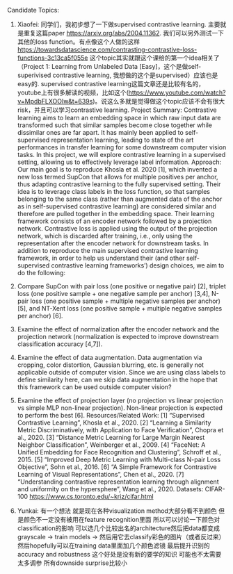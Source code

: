 Candidate Topics:

1. Xiaofei: 同学们，我初步想了一下做supervised contrastive learning. 主要就是重复这篇paper https://arxiv.org/abs/2004.11362. 我们可以另外测试一下其他的loss function。有点像这个人做的这样 https://towardsdatascience.com/contrasting-contrastive-loss-functions-3c13ca5f055e
这个topic其实就跟这个课给的第一个idea相关了（Project 1: Learning from Unlabeled Data [Easy]，这个是做self-superivised contrastive learning, 我想做的这个是supervised）应该也是easy的. supervised contrastive learning这篇文章还是比较有名的，youtube上有很多解读的视频，比如这个(https://www.youtube.com/watch?v=MpdbFLXOOIw&t=639s)。说这么多就是觉得做这个topic应该不会有很大risk，并且可以学习contrastive learning.
Project Summary: 
Contrastive learning aims to learn an embedding space in which raw input data are transformed such that similar samples become close together while dissimilar ones are far apart.  It has mainly been applied to self-supervised representation learning, leading to state of the art performances in transfer learning for some downstream computer vision tasks. In this project, we will explore contrastive learning in a supervised setting, allowing us to effectively leverage label information. 
Approach:
Our main goal is to reproduce Khosla et al. 2020 [1], which invented a new loss termed SupCon that allows for multiple positives per anchor, thus adapting contrastive learning to the fully supervised setting. Their idea is to leverage class labels in the loss function, so that samples belonging to the same class (rather than augmented data of the anchor as in self-supervised contrastive learning) are considered similar and therefore are pulled together in the embedding space. Their learning framework consists of an encoder network followed by a projection network. Contrastive loss is applied using the output of the projection network, which is discarded after training, i.e., only using the representation after the encoder network for downstream tasks. 
In addition to reproduce the main supervised contrastive learning framework, in order to help us understand their (and other self-supervised contrastive learning frameworks’) design choices, we aim to do the following:
1. Compare SupCon with pair loss (one positive or negative pair) [2], triplet loss (one positive sample + one negative sample per anchor) [3,4], N-pair loss (one positive sample + multiple negative samples per anchor) [5], and NT-Xent loss (one positive sample + multiple negative samples per anchor) [6].
2. Examine the effect of normalization after the encoder network and the projection network (normalization is expected to improve downstream classification accuracy [4,7]).
3. Examine the effect of data augmentation. Data augmentation via cropping, color distortion, Gaussian blurring, etc. is generally not applicable outside of computer vision. Since we are using class labels to define similarity here, can we skip data augmentation in the hope that this framework can be used outside computer vision?
4. Examine the effect of projection layer (no projection vs linear projection vs simple MLP non-linear projection). Non-linear projection is expected to perform the best [6].
Resources/Related Work:
[1] “Supervised Contrastive Learning”, Khosla et al., 2020.
[2] “Learning a Similarity Metric Discriminatively, with Application to Face Verification”, Chopra et al., 2020.
[3] “Distance Metric Learning for Large Margin Nearest Neighbor Classification”, Weinberger et al., 2009.
[4] “FaceNet: A Unified Embedding for Face Recognition and Clustering”, Schroff et al., 2015.
[5] “Improved Deep Metric Learning with Multi-class N-pair Loss Objective”, Sohn et al., 2016.
[6] “A Simple Framework for Contrastive Learning of Visual Representations”, Chen et al., 2020.
[7] “Understanding contrastive representation learning through alignment and uniformity on the hypersphere”, Wang et al., 2020.
Datasets:
CIFAR-100 https://www.cs.toronto.edu/~kriz/cifar.html

2. Yunkai: 有一个想法 就是现在各种visualization method大部分看不到颜色 但是颜色不一定没有被用在feature recognition里面 所以可以讨论一下颜色对classification的影响 可以选几个比较出名的architecture然后把data都变成grayscale -> train models -> 然后用它去classify彩色的图片（或者反过来）然后hopefully可以在training data里面加几个颜色滤镜 最后提升识别的accuracy and robustness 这个好处是没有新的要学的知识 可能也不太需要太多调参 所有downside surprise比较小
